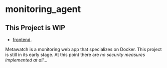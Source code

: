 # monitoring_agent
## This Project is WIP
- [frontend](https://github.com/M0ttii/metawatch-frontend).

Metawatch is a monitoring web app that specializes on Docker. This project is still in its early stage.
At this point there are *no security measures implemented at all*...
